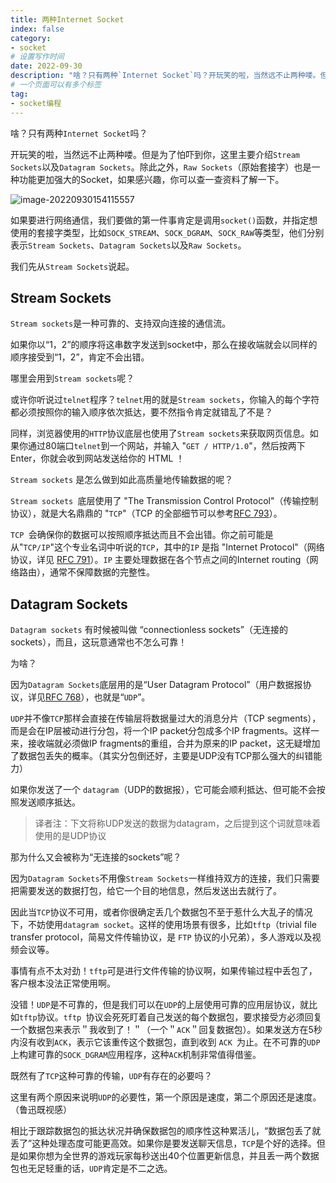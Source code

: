 ```yaml
---
title: 两种Internet Socket
index: false
category:
- socket
# 设置写作时间
date: 2022-09-30
description: "啥？只有两种`Internet Socket`吗？开玩笑的啦，当然远不止两种喽。但是为了怕吓到你，这里主要介绍`Stream Sockets`以及`Datagram Sockets`。"
# 一个页面可以有多个标签
tag:
- socket编程
---
```


啥？只有两种`Internet Socket`吗？

开玩笑的啦，当然远不止两种喽。但是为了怕吓到你，这里主要介绍`Stream Sockets`以及`Datagram Sockets`。除此之外，`Raw Sockets`（原始套接字）也是一种功能更加强大的Socket，如果感兴趣，你可以查一查资料了解一下。

![image-20220930154115557](http://qiniu.chanmufeng.com/2022-09-30-074116.png)

如果要进行网络通信，我们要做的第一件事肯定是调用`socket()`函数，并指定想使用的套接字类型，比如`SOCK_STREAM`、`SOCK_DGRAM`、`SOCK_RAW`等类型，他们分别表示`Stream Sockets`、`Datagram Sockets`以及`Raw Sockets`。

我们先从`Stream Sockets`说起。

## Stream Sockets

`Stream sockets`是一种可靠的、支持双向连接的通信流。

如果你以“1，2”的顺序将这串数字发送到socket中，那么在接收端就会以同样的顺序接受到“1，2”，肯定不会出错。

哪里会用到`Stream sockets`呢？

或许你听说过`telnet`程序？`telnet`用的就是`Stream sockets`，你输入的每个字符都必须按照你的输入顺序依次抵达，要不然指令肯定就错乱了不是？

同样，浏览器使用的`HTTP`协议底层也使用了`Stream sockets`来获取网页信息。如果你通过80端口`telnet`到一个网站，并输入 "`GET / HTTP/1.0`"，然后按两下Enter，你就会收到网站发送给你的 HTML ！

`Stream sockets` 是怎么做到如此高质量地传输数据的呢？

`Stream sockets `底层使用了 "The Transmission Control Protocol"（传输控制协议），就是大名鼎鼎的 "`TCP`"（TCP 的全部细节可以参考[RFC 793](https://tools.ietf.org/html/rfc793)）。

`TCP `会确保你的数据可以按照顺序抵达而且不会出错。你之前可能是从"`TCP/IP`"这个专业名词中听说的`TCP`，其中的`IP` 是指 "Internet Protocol"（网络协议，详见 [RFC 791](https://tools.ietf.org/html/rfc791)）。`IP` 主要处理数据在各个节点之间的Internet routing（网络路由），通常不保障数据的完整性。

## Datagram Sockets

`Datagram sockets` 有时候被叫做 “connectionless sockets”（无连接的sockets），而且，这玩意通常也不怎么可靠！

为啥？

因为`Datagram Sockets`底层用的是“User Datagram Protocol”（用户数据报协议，详见[RFC 768](https://tools.ietf.org/html/rfc768)），也就是“`UDP`”。

`UDP`并不像`TCP`那样会直接在传输层将数据量过大的消息分片（TCP segments），而是会在IP层被动进行分包，将一个IP packet分包成多个IP fragments。这样一来，接收端就必须做IP fragments的重组，合并为原来的IP packet，这无疑增加了数据包丢失的概率。（其实分包倒还好，主要是UDP没有TCP那么强大的纠错能力）

如果你发送了一个 `datagram`（UDP的数据报），它可能会顺利抵达、但可能不会按照发送顺序抵达。

> 译者注：下文将称UDP发送的数据为datagram，之后提到这个词就意味着使用的是UDP协议

那为什么又会被称为“无连接的sockets”呢？

因为`Datagram Sockets`不用像`Stream Sockets`一样维持双方的连接，我们只需要把需要发送的数据打包，给它一个目的地信息，然后发送出去就行了。

因此当`TCP`协议不可用，或者你很确定丢几个数据包不至于惹什么大乱子的情况下，不妨使用`datagram socket`。这样的使用场景有很多，比如`tftp`（trivial file transfer protocol，简易文件传输协议，是 `FTP` 协议的小兄弟），多人游戏以及视频会议等。

事情有点不太对劲！`tftp`可是进行文件传输的协议啊，如果传输过程中丢包了，客户根本没法正常使用啊。

没错！`UDP`是不可靠的，但是我们可以在`UDP`的上层使用可靠的应用层协议，就比如`tftp`协议。`tftp `协议会死死盯着自己发送的每个数据包，要求接受方必须回复一个数据包来表示＂我收到了！＂（一个＂`ACK`＂回复数据包）。如果发送方在5秒内沒有收到`ACK`，表示它该重传这个数据包，直到收到 `ACK `为止。在不可靠的`UDP`上构建可靠的`SOCK_DGRAM`应用程序，这种`ACK`机制非常值得借鉴。

既然有了`TCP`这种可靠的传输，`UDP`有存在的必要吗？

这里有两个原因来说明`UDP`的必要性，第一个原因是速度，第二个原因还是速度。（鲁迅既视感）

相比于跟踪数据包的抵达状况并确保数据包的顺序性这种累活儿，“数据包丢了就丢了”这种处理态度可能更高效。如果你是要发送聊天信息，`TCP`是个好的选择。但是如果你想为全世界的游戏玩家每秒送出40个位置更新信息，并且丢一两个数据包也无足轻重的话，`UDP`肯定是不二之选。

